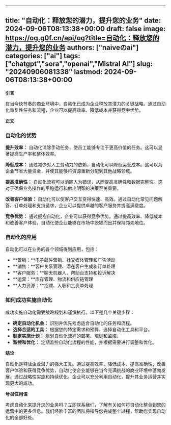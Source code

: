 
---
title: "自动化：释放您的潜力，提升您的业务"
date: 2024-09-06T08:13:38+00:00
draft: false
image: https://og.g0f.cn/api/og?title=自动化：释放您的潜力，提升您的业务
authors: ["naiveのai"]
categories: ["ai"]
tags: ["chatgpt","sora","openai","Mistral AI"]
slug: "20240906081338"
lastmod: 2024-09-06T08:13:38+00:00
---
**引言**

在当今快节奏的商业环境中，自动化已成为企业释放其潜力的关键战略。通过自动化重复性任务和流程，企业可以提高效率、降低成本并获得竞争优势。

**正文**

### 自动化的优势

**提升效率：**
自动化消除手动任务，使员工能够专注于更高价值的任务。这可以显著提高生产率和整体效率。

**降低成本：**
通过减少对人工劳动力的依赖，自动化可以降低运营成本。这可以为企业节省大量资金，并使其能够将资源重新分配到其他战略领域。

**提高准确性：**
自动化流程可以消除人为错误，从而提高准确性和数据完整性。这对于确保业务操作的平稳运行和做出明智的决策至关重要。

**改善客户体验：**
自动化可以使客户交互变得快速、高效。通过自动化常见问题解答、订单处理和支持请求，企业可以提供卓越的客户服务并提高满意度。

**竞争优势：**
通过拥抱自动化，企业可以获得竞争优势。通过提高效率、降低成本和改善客户体验，自动化使企业能够在市场中脱颖而出并保持领先地位。

### 自动化的应用

自动化可以在业务的各个领域得到应用，包括：

* **营销：**电子邮件营销、社交媒体管理和广告活动
* **销售：**客户关系管理、潜在客户生成和订单处理
* **客户服务：**聊天机器人、帮助台支持和投诉解决
* **运营：**库存管理、物流和供应链管理
* **人力资源：**招聘、入职和工资单处理

### 如何成功实施自动化

成功实施自动化需要战略规划和谨慎执行。以下是几个关键步骤：

* **确定自动化机会：** 识别并优先考虑适合自动化的任务和流程。
* **选择合适的工具：** 根据您的特定需求和预算，选择自动化工具和平台。
* **制定实施计划：** 规划自动化流程的部署、培训和监控。
* **监控和优化：** 定期监控自动化流程的性能，并根据需要进行调整和优化。

**结论**

自动化是释放企业潜力的强大工具。通过提高效率、降低成本、提高准确性、改善客户体验和获得竞争优势，自动化使企业能够在当今充满挑战的商业环境中蓬勃发展。通过战略性实施和持续优化，企业可以充分利用自动化，提升其业务运营并实现更大的成功。

**号召性用语**

考虑自动化来提升您的业务吗？立即联系我们，了解有关如何将自动化整合到您的运营中的更多信息。我们经验丰富的团队将指导您完成整个过程，帮助您实现自动化的全部好处。